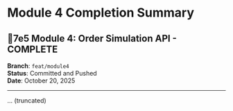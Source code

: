 # Module 4 Completion Summary

## 7e5 Module 4: Order Simulation API - COMPLETE

**Branch**: `feat/module4`  
**Status**: Committed and Pushed  
**Date**: October 20, 2025

---

... (truncated)